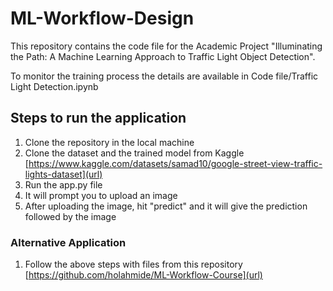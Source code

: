 # ML-Workflow-Design

This repository contains the code file for the Academic Project "Illuminating the Path: A Machine Learning Approach to Traffic Light Object Detection".

To monitor the training process the details are available in Code file/Traffic Light Detection.ipynb

## Steps to run the application

1. Clone the repository in the local machine
2. Clone the dataset and the trained model from Kaggle [https://www.kaggle.com/datasets/samad10/google-street-view-traffic-lights-dataset](url)
3. Run the app.py file
4. It will prompt you to upload an image
5. After uploading the image, hit "predict" and it will give the prediction followed by the image

### Alternative Application
1. Follow the above steps with files from this repository [https://github.com/holahmide/ML-Workflow-Course](url)
